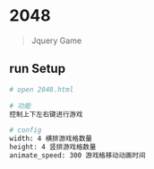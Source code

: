 # 2048

> Jquery Game

## run Setup

``` bash
# open 2048.html

# 功能
控制上下左右键进行游戏

# config
width: 4 横排游戏格数量
height: 4 竖排游戏格数量
animate_speed: 300 游戏格移动动画时间

```
